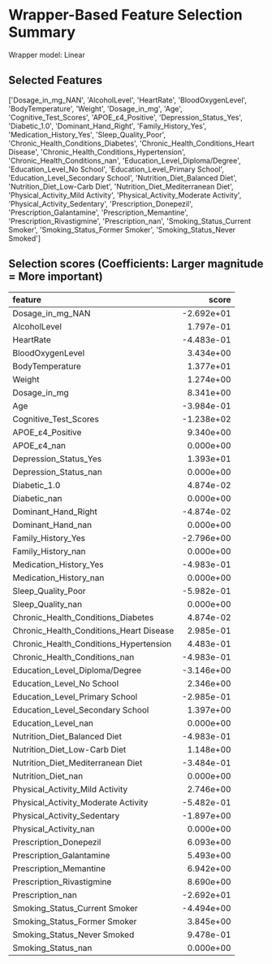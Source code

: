 # Wrapper-Based Feature Selection Summary

Wrapper model:  Linear

## Selected Features

['Dosage_in_mg_NAN', 'AlcoholLevel', 'HeartRate', 'BloodOxygenLevel', 'BodyTemperature', 'Weight', 'Dosage_in_mg', 'Age', 'Cognitive_Test_Scores', 'APOE_ε4_Positive', 'Depression_Status_Yes', 'Diabetic_1.0', 'Dominant_Hand_Right', 'Family_History_Yes', 'Medication_History_Yes', 'Sleep_Quality_Poor', 'Chronic_Health_Conditions_Diabetes', 'Chronic_Health_Conditions_Heart Disease', 'Chronic_Health_Conditions_Hypertension', 'Chronic_Health_Conditions_nan', 'Education_Level_Diploma/Degree', 'Education_Level_No School', 'Education_Level_Primary School', 'Education_Level_Secondary School', 'Nutrition_Diet_Balanced Diet', 'Nutrition_Diet_Low-Carb Diet', 'Nutrition_Diet_Mediterranean Diet', 'Physical_Activity_Mild Activity', 'Physical_Activity_Moderate Activity', 'Physical_Activity_Sedentary', 'Prescription_Donepezil', 'Prescription_Galantamine', 'Prescription_Memantine', 'Prescription_Rivastigmine', 'Prescription_nan', 'Smoking_Status_Current Smoker', 'Smoking_Status_Former Smoker', 'Smoking_Status_Never Smoked']

## Selection scores (Coefficients: Larger magnitude = More important)

| feature                                 |      score |
|:----------------------------------------|-----------:|
| Dosage_in_mg_NAN                        | -2.692e+01 |
| AlcoholLevel                            |  1.797e-01 |
| HeartRate                               | -4.483e-01 |
| BloodOxygenLevel                        |  3.434e+00 |
| BodyTemperature                         |  1.377e+01 |
| Weight                                  |  1.274e+00 |
| Dosage_in_mg                            |  8.341e+00 |
| Age                                     | -3.984e-01 |
| Cognitive_Test_Scores                   | -1.238e+02 |
| APOE_ε4_Positive                        |  9.340e+00 |
| APOE_ε4_nan                             |  0.000e+00 |
| Depression_Status_Yes                   |  1.393e+01 |
| Depression_Status_nan                   |  0.000e+00 |
| Diabetic_1.0                            |  4.874e-02 |
| Diabetic_nan                            |  0.000e+00 |
| Dominant_Hand_Right                     | -4.874e-02 |
| Dominant_Hand_nan                       |  0.000e+00 |
| Family_History_Yes                      | -2.796e+00 |
| Family_History_nan                      |  0.000e+00 |
| Medication_History_Yes                  | -4.983e-01 |
| Medication_History_nan                  |  0.000e+00 |
| Sleep_Quality_Poor                      | -5.982e-01 |
| Sleep_Quality_nan                       |  0.000e+00 |
| Chronic_Health_Conditions_Diabetes      |  4.874e-02 |
| Chronic_Health_Conditions_Heart Disease |  2.985e-01 |
| Chronic_Health_Conditions_Hypertension  |  4.483e-01 |
| Chronic_Health_Conditions_nan           | -4.983e-01 |
| Education_Level_Diploma/Degree          | -3.146e+00 |
| Education_Level_No School               |  2.346e+00 |
| Education_Level_Primary School          | -2.985e-01 |
| Education_Level_Secondary School        |  1.397e+00 |
| Education_Level_nan                     |  0.000e+00 |
| Nutrition_Diet_Balanced Diet            | -4.983e-01 |
| Nutrition_Diet_Low-Carb Diet            |  1.148e+00 |
| Nutrition_Diet_Mediterranean Diet       | -3.484e-01 |
| Nutrition_Diet_nan                      |  0.000e+00 |
| Physical_Activity_Mild Activity         |  2.746e+00 |
| Physical_Activity_Moderate Activity     | -5.482e-01 |
| Physical_Activity_Sedentary             | -1.897e+00 |
| Physical_Activity_nan                   |  0.000e+00 |
| Prescription_Donepezil                  |  6.093e+00 |
| Prescription_Galantamine                |  5.493e+00 |
| Prescription_Memantine                  |  6.942e+00 |
| Prescription_Rivastigmine               |  8.690e+00 |
| Prescription_nan                        | -2.692e+01 |
| Smoking_Status_Current Smoker           | -4.494e+00 |
| Smoking_Status_Former Smoker            |  3.845e+00 |
| Smoking_Status_Never Smoked             |  9.478e-01 |
| Smoking_Status_nan                      |  0.000e+00 |